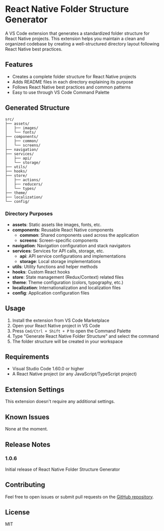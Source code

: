 # React Native Folder Structure Generator

A VS Code extension that generates a standardized folder structure for React Native projects. This extension helps you maintain a clean and organized codebase by creating a well-structured directory layout following React Native best practices.

## Features

- Creates a complete folder structure for React Native projects
- Adds README files in each directory explaining its purpose
- Follows React Native best practices and common patterns
- Easy to use through VS Code Command Palette

## Generated Structure

```
src/
├── assets/
│   ├── images/
│   └── fonts/
├── components/
│   ├── common/
│   └── screens/
├── navigation/
├── services/
│   ├── api/
│   └── storage/
├── utils/
├── hooks/
├── store/
│   ├── actions/
│   ├── reducers/
│   └── types/
├── theme/
├── localization/
└── config/
```

### Directory Purposes

- **assets**: Static assets like images, fonts, etc.
- **components**: Reusable React Native components
  - **common**: Shared components used across the application
  - **screens**: Screen-specific components
- **navigation**: Navigation configuration and stack navigators
- **services**: Services for API calls, storage, etc.
  - **api**: API service configurations and implementations
  - **storage**: Local storage implementations
- **utils**: Utility functions and helper methods
- **hooks**: Custom React hooks
- **store**: State management (Redux/Context) related files
- **theme**: Theme configuration (colors, typography, etc.)
- **localization**: Internationalization and localization files
- **config**: Application configuration files

## Usage

1. Install the extension from VS Code Marketplace
2. Open your React Native project in VS Code
3. Press `Cmd/Ctrl + Shift + P` to open the Command Palette
4. Type "Generate React Native Folder Structure" and select the command
5. The folder structure will be created in your workspace

## Requirements

- Visual Studio Code 1.60.0 or higher
- A React Native project (or any JavaScript/TypeScript project)

## Extension Settings

This extension doesn't require any additional settings.

## Known Issues

None at the moment.

## Release Notes

### 1.0.6

Initial release of React Native Folder Structure Generator

## Contributing

Feel free to open issues or submit pull requests on the [GitHub repository](https://github.com/ravibhavsar05/RN-FolderStructure).

## License

MIT
